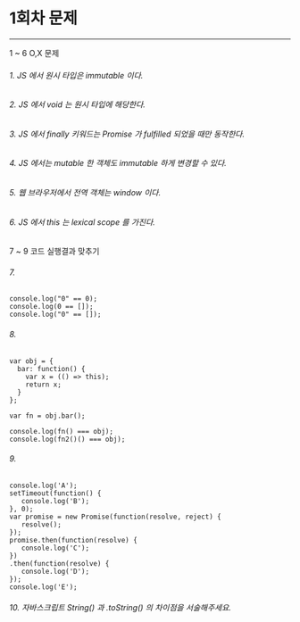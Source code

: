 # 1회차 문제

---

1 ~ 6 O,X 문제

###### 1. JS 에서 원시 타입은 immutable 이다.

###### 2. JS 에서 void 는 원시 타입에 해당한다.

###### 3. JS 에서 finally 키워드는 Promise 가 fulfilled 되었을 때만 동작한다.

###### 4. JS 에서는 mutable 한 객체도 immutable 하게 변경할 수 있다.

###### 5. 웹 브라우저에서 전역 객체는 window 이다.

###### 6. JS 에서 this 는 lexical scope 를 가진다.

7 ~ 9 코드 실행결과 맞추기

###### 7.

```
console.log("0" == 0);
console.log(0 == []);
console.log("0" == []);
```

###### 8.

```
var obj = {
  bar: function() {
    var x = (() => this);
    return x;
  }
};

var fn = obj.bar();

console.log(fn() === obj);
console.log(fn2()() === obj);
```

###### 9.

```
console.log('A');
setTimeout(function() {
   console.log('B');
}, 0);
var promise = new Promise(function(resolve, reject) {
   resolve();
});
promise.then(function(resolve) {
   console.log('C');
})
.then(function(resolve) {
   console.log('D');
});
console.log('E');
```

###### 10. 자바스크립트 String() 과 .toString() 의 차이점을 서술해주세요.
